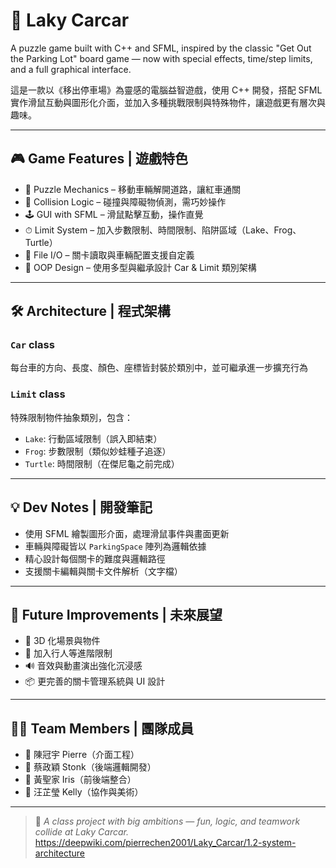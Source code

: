 # 🚗 Laky Carcar

A puzzle game built with C++ and SFML, inspired by the classic "Get Out the Parking Lot" board game — now with special effects, time/step limits, and a full graphical interface.

這是一款以《移出停車場》為靈感的電腦益智遊戲，使用 C++ 開發，搭配 SFML 實作滑鼠互動與圖形化介面，並加入多種挑戰限制與特殊物件，讓遊戲更有層次與趣味。

---

## 🎮 Game Features | 遊戲特色

- 🧩 Puzzle Mechanics – 移動車輛解開道路，讓紅車通關
- 🧱 Collision Logic – 碰撞與障礙物偵測，需巧妙操作
- 🕹 GUI with SFML – 滑鼠點擊互動，操作直覺
- ⏱ Limit System – 加入步數限制、時間限制、陷阱區域（Lake、Frog、Turtle）
- 📁 File I/O – 關卡讀取與車輛配置支援自定義
- 🔁 OOP Design – 使用多型與繼承設計 Car & Limit 類別架構

---

## 🛠 Architecture | 程式架構

### `Car` class  
每台車的方向、長度、顏色、座標皆封裝於類別中，並可繼承進一步擴充行為

### `Limit` class  
特殊限制物件抽象類別，包含：
- `Lake`: 行動區域限制（誤入即結束）
- `Frog`: 步數限制（類似妙蛙種子追逐）
- `Turtle`: 時間限制（在傑尼龜之前完成）

---

## 💡 Dev Notes | 開發筆記

- 使用 SFML 繪製圖形介面，處理滑鼠事件與畫面更新
- 車輛與障礙皆以 `ParkingSpace` 陣列為邏輯依據
- 精心設計每個關卡的難度與邏輯路徑
- 支援關卡編輯與關卡文件解析（文字檔）

---

## 🧠 Future Improvements | 未來展望

- 🎨 3D 化場景與物件
- 👤 加入行人等進階限制
- 🔊 音效與動畫演出強化沉浸感
- 📦 更完善的關卡管理系統與 UI 設計

---

## 👨‍💻 Team Members | 團隊成員

- 👑 陳冠宇 Pierre（介面工程）
- 🧠 蔡政穎 Stonk（後端邏輯開發）
- 🔗 黃聖家 Iris（前後端整合）
- 🎨 汪芷瑩 Kelly（協作與美術）

---

> 💬 *A class project with big ambitions — fun, logic, and teamwork collide at Laky Carcar.*
> https://deepwiki.com/pierrechen2001/Laky_Carcar/1.2-system-architecture

